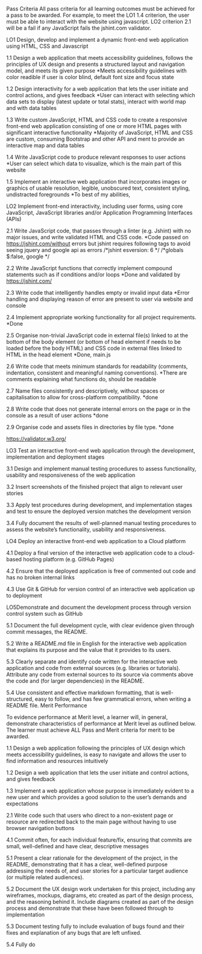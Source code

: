 Pass Criteria
All pass criteria for all learning outcomes must be achieved for a pass to be awarded. For example, to meet the LO1 1.4 criterion, the user must be able to interact with the website using javascript. LO2 criterion 2.1 will be a fail if any JavaScript fails the jshint.com validator.

LO1 Design, develop and implement a dynamic front-end web application using HTML, CSS and Javascript

1.1 Design a web application that meets accessibility guidelines, follows the principles of UX design and presents a structured layout and navigation model, and meets its given purpose
\*Meets accessibility guidelines with color readible if user is color blind, default font size and focus state

1.2 Design interactivity for a web application that lets the user initiate and control actions, and gives feedback
\*User can interact with selecting which data sets to display (latest update or total stats), interact with world map and with data tables

1.3 Write custom JavaScript, HTML and CSS code to create a responsive front-end web application consisting of one or more HTML pages with significant interactive functionality
\*Majority of JavaScript, HTML and CSS are custom, consuming Bootstrap and other API and ment to provide an interactive map and data tables

1.4 Write JavaScript code to produce relevant responses to user actions
\*User can select which data to visualize, which is the main part of this website

1.5 Implement an interactive web application that incorporates images or graphics of usable resolution, legible, unobscured text, consistent styling, undistracted foregrounds
\*To best of my abilities,

LO2 Implement front-end interactivity, including user forms, using core JavaScript, JavaScript libraries and/or Application Programming Interfaces (APIs)

2.1 Write JavaScript code, that passes through a linter (e.g. Jshint) with no major issues, and write validated HTML and CSS code.
*Code passed on https://jshint.com/without errors but jshint requires following tags to avoid seeing jquery and google api as errors
/*jshint esversion: 6 */
/*globals $:false, google \*/

2.2 Write JavaScript functions that correctly implement compound statements such as if conditions and/or loops
\*Done and validated by https://jshint.com/

2.3 Write code that intelligently handles empty or invalid input data
\*Error handling and displaying reason of error are present to user via website and console

2.4 Implement appropriate working functionality for all project requirements.
\*Done

2.5 Organise non-trivial JavaScript code in external file(s) linked to at the bottom of the body element (or bottom of head element if needs to be loaded before the body HTML) and CSS code in external files linked to HTML in the head element
\*Done, main.js

2.6 Write code that meets minimum standards for readability (comments, indentation, consistent and meaningful naming conventions).
\*There are comments explaining what functions do, should be readable

2.7 Name files consistently and descriptively, without spaces or capitalisation to allow for cross-platform compatibility.
\*done

2.8 Write code that does not generate internal errors on the page or in the console as a result of user actions
\*done

2.9 Organise code and assets files in directories by file type.
\*done

https://validator.w3.org/

LO3 Test an interactive front-end web application through the development, implementation and deployment stages

3.1 Design and implement manual testing procedures to assess functionality, usability and responsiveness of the web application

3.2 Insert screenshots of the finished project that align to relevant user stories

3.3 Apply test procedures during development, and implementation stages and test to ensure the deployed version matches the development version

3.4 Fully document the results of well-planned manual testing procedures to assess the website’s functionality, usability and responsiveness.

LO4 Deploy an interactive front-end web application to a Cloud platform

4.1 Deploy a final version of the interactive web application code to a cloud-based hosting platform (e.g. GitHub Pages)

4.2 Ensure that the deployed application is free of commented out code and has no broken internal links

4.3 Use Git & GitHub for version control of an interactive web application up to deployment

LO5Demonstrate and document the development process through version control system such as GitHub

5.1 Document the full development cycle, with clear evidence given through commit messages, the README.

5.2 Write a README.md file in English for the interactive web application that explains its purpose and the value that it provides to its users.

5.3 Clearly separate and identify code written for the interactive web application and code from external sources (e.g. libraries or tutorials). Attribute any code from external sources to its source via comments above the code and (for larger dependencies) in the README.

5.4 Use consistent and effective markdown formatting, that is well-structured, easy to follow, and has few grammatical errors, when writing a README file.
Merit Performance

To evidence performance at Merit level, a learner will, in general, demonstrate characteristics of performance at Merit level as outlined below. The learner must achieve ALL Pass and Merit criteria for merit to be awarded.

1.1 Design a web application following the principles of UX design which meets accessibility guidelines, is easy to navigate and allows the user to find information and resources intuitively

1.2 Design a web application that lets the user initiate and control actions, and gives feedback

1.3 Implement a web application whose purpose is immediately evident to a new user and which provides a good solution to the user’s demands and expectations

2.1 Write code such that users who direct to a non-existent page or resource are redirected back to the main page without having to use browser navigation buttons

4.1 Commit often, for each individual feature/fix, ensuring that commits are small, well-defined and have clear, descriptive messages

5.1 Present a clear rationale for the development of the project, in the README, demonstrating that it has a clear, well-defined purpose addressing the needs of, and user stories for a particular target audience (or multiple related audiences).

5.2 Document the UX design work undertaken for this project, including any wireframes, mockups, diagrams, etc created as part of the design process, and the reasoning behind it. Include diagrams created as part of the design process and demonstrate that these have been followed through to implementation

5.3 Document testing fully to include evaluation of bugs found and their fixes and explanation of any bugs that are left unfixed.

5.4 Fully do
